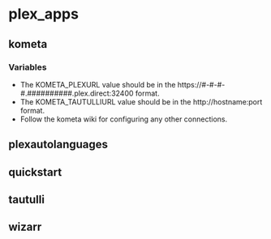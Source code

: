 # plex_apps

## kometa

### Variables

* The KOMETA_PLEXURL value should be in the https://#-#-#-#.##########.plex.direct:32400 format.
* The KOMETA_TAUTULLIURL value should be in the http://hostname:port format.
* Follow the kometa wiki for configuring any other connections.

## plexautolanguages

## quickstart

## tautulli

## wizarr
